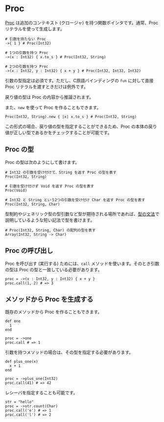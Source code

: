 # Proc

[Proc](http://crystal-lang.org/api/Proc.html) は追加のコンテキスト (クロージャ) を持つ関数ポインタです。通常、Proc リテラルを使って生成します。

```crystal
# 引数を持たない Proc
->{ 1 } # Proc(Int32)

# 1つの引数を持つ Proc
->(x : Int32) { x.to_s } # Proc(Int32, String)

# 2つの引数を持つ Proc
->(x : Int32, y : Int32) { x + y } # Proc(Int32, Int32, Int32)
```

引数の型指定は必須です。ただし、C原語バインディングの `fun` に対して直接 Proc リテラルを渡すときだけは例外です。

戻り値の型は Proc の内容から推論されます。

また、`new` を使って Proc を作ることもできます。

```crystal
Proc(Int32, String).new { |x| x.to_s } # Proc(Int32, String)
```

この形式の場合、戻り値の型を指定することができるため、Proc の本体の戻り値が正しい型であるかをチェックすることが可能です。

## Proc の型

Proc の型は次のようにして書けます。

```crystal
# Int32 の引数を受け付けて、String を返す Proc の型を表す
Proc(Int32, String)

# 引数を受け付けず Void を返す Proc の型を表す
Proc(Void)

# Int32 と String という2つの引数を受け付け Char を返す Proc の型を表す
Proc(Int32, String, Char)
```

型制約やジェネリック型の型引数など型が期待される場所であれば、[型の文法](../type_grammar.html)で説明しているような短い記法で型を書けます。

```crystal
# Proc(Int32, String, Char) の配列の型を表す
Array(Int32, String -> Char)
```

## Proc の呼び出し

Proc を呼び出す (実行する) ためには、`call` メソッドを使います。そのとき引数の型は Proc の型と一致している必要があります。

```crystal
proc = ->(x : Int32, y : Int32) { x + y }
proc.call(1, 2) # => 3
```

## メソッドから Proc を生成する

既存のメソッドから Proc を作ることもできます。

```crystal
def one
  1
end

proc = ->one
proc.call # => 1
```

引数を持つメソッドの場合は、その型を指定する必要があります。

```crystal
def plus_one(x)
  x + 1
end

proc = ->plus_one(Int32)
proc.call(41) # => 42
```

レシーバを指定することも可能です。

```crystal
str = "hello"
proc = ->str.count(Char)
proc.call('e') # => 1
proc.call('l') # => 2
```
